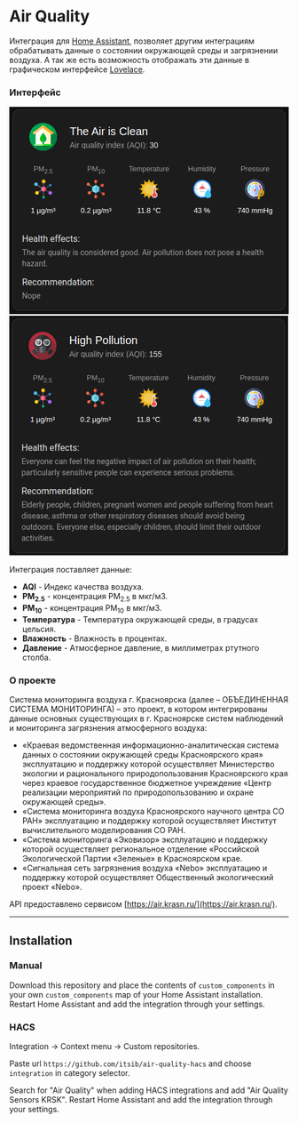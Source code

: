 # Air Quality

Интеграция для [Home Assistant](https://home-assistant.io/), позволяет другим интеграциям обрабатывать данные о 
состоянии окружающей среды и загрязнении воздуха. А так же есть возможность отображать эти данные в графическом 
интерфейсе [Lovelace](https://www.home-assistant.io/dashboards/).

### Интерфейс

![Interface Screenshot](/resources/air-quality-preview.png)
![Interface Screenshot 2](/resources/air-quality-preview-0.png)


Интеграция поставляет данные:
* **AQI** - Индекс качества воздуха.
* **PM<sub>2.5</sub>** - концентрация PM<sub>2.5</sub> в мкг/м3.
* **PM<sub>10</sub>** - концентрация PM<sub>10</sub> в мкг/м3.
* **Температура** - Температура окружающей среды, в градусах цельсия.
* **Влажность** - Влажность в процентах.
* **Давление** - Атмосферное давление, в миллиметрах ртутного столба.

### О проекте
Система мониторинга воздуха г. Красноярска (далее – ОБЪЕДИНЕННАЯ СИСТЕМА МОНИТОРИНГА) – это проект, в котором интегрированы данные основных существующих в г. Красноярске систем наблюдений и мониторинга загрязнения атмосферного воздуха:

* «Краевая ведомственная информационно-аналитическая система данных о состоянии окружающей среды Красноярского края» эксплуатацию и поддержку которой осуществляет Министерство экологии и рационального природопользования Красноярского края через краевое государственное бюджетное учреждение «Центр реализации мероприятий по природопользованию и охране окружающей среды».
* «Система мониторинга воздуха Красноярского научного центра СО РАН» эксплуатацию и поддержку которой осуществляет Институт вычислительного моделирования СО РАН.
* «Система мониторинга «Эковизор» эксплуатацию и поддержку которой осуществляет региональное отделение «Российской Экологической Партии «Зеленые» в Красноярском крае.
* «Сигнальная сеть загрязнения воздуха «Nebo» эксплуатацию и поддержку которой осуществляет Общественный экологический проект «Nebo».

API предоставлено сервисом [https://air.krasn.ru/](https://air.krasn.ru/).

------
## Installation

### Manual
Download this repository and place the contents of `custom_components` in your own `custom_components` map of your Home Assistant installation. Restart Home Assistant and add the integration through your settings. 

### HACS

Integration -> Context menu -> Custom repositories. 

Paste url `https://github.com/itsib/air-quality-hacs` and choose `integration` in category selector.

Search for "Air Quality" when adding HACS integrations and add "Air Quality Sensors KRSK". Restart Home Assistant and add the integration through your settings. 


